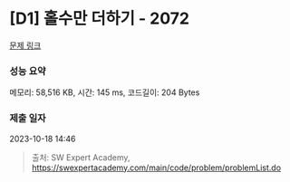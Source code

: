 # [D1] 홀수만 더하기 - 2072 

[문제 링크](https://swexpertacademy.com/main/code/problem/problemDetail.do?contestProbId=AV5QSEhaA5sDFAUq) 

### 성능 요약

메모리: 58,516 KB, 시간: 145 ms, 코드길이: 204 Bytes

### 제출 일자

2023-10-18 14:46



> 출처: SW Expert Academy, https://swexpertacademy.com/main/code/problem/problemList.do
